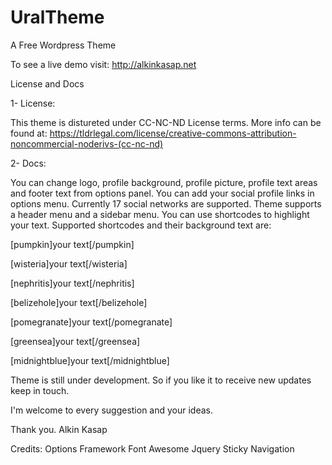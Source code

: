 UralTheme
=========

A Free Wordpress Theme

To see a live demo visit: http://alkinkasap.net

License and Docs

1- License:

This theme is distureted under CC-NC-ND License terms. More info can be found at:
https://tldrlegal.com/license/creative-commons-attribution-noncommercial-noderivs-(cc-nc-nd)

2- Docs:

You can change logo, profile background, profile picture, profile text areas and footer text from options panel.
You can add your social profile links in options menu. Currently 17 social networks are supported.
Theme supports a header menu and a sidebar menu.
You can use shortcodes to highlight your text. Supported shortcodes and their background text are:

[pumpkin]your text[/pumpkin]

[wisteria]your text[/wisteria]

[nephritis]your text[/nephritis]

[belizehole]your text[/belizehole]

[pomegranate]your text[/pomegranate]

[greensea]your text[/greensea]

[midnightblue]your text[/midnightblue]

Theme is still under development. So if you like it to receive new updates keep in touch.



I'm welcome to every suggestion and your ideas. 

Thank you. 
Alkin Kasap


Credits:
Options Framework
Font Awesome
Jquery Sticky Navigation

